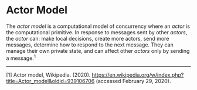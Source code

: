 # Actor Model

The _actor model_ is a computational model of concurrency where an _actor_ is the computational primitive. In response to messages sent by other _actors_, the _actor_ can: make local decisions, create more actors, send more messages, determine how to respond to the next message. They can manage their own private state, and can affect other _actors_ only by sending a message.<sup>1</sup>

---

[1] Actor model, Wikipedia. (2020). https://en.wikipedia.org/w/index.php?title=Actor_model&oldid=939106706 (accessed February 29, 2020).
